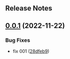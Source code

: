 Release Notes
---

## [0.0.1](https://github.com/daviddalisusanibararce/tmp-sustrait-java/compare/v0.0.0...v0.0.1) (2022-11-22)


### Bug Fixes

* fix 001 ([28dfeb9](https://github.com/daviddalisusanibararce/tmp-sustrait-java/commit/28dfeb9eaf6238524259779ce686959e80200eaa))
